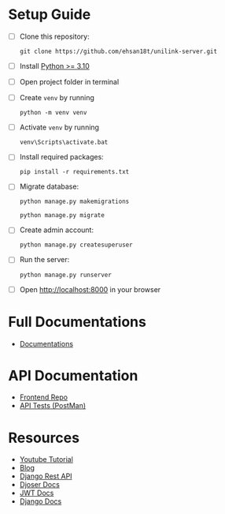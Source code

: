 # Setup Guide
 - [ ] Clone this repository: 
    ```
    git clone https://github.com/ehsan18t/unilink-server.git
    ```
 - [ ] Install [Python >= 3.10](https://www.python.org/downloads/release/python-3100/)
 - [ ] Open project folder in terminal
 - [ ] Create `venv` by running 
    ```
    python -m venv venv
    ```
 - [ ] Activate `venv` by running 
    ```
    venv\Scripts\activate.bat
    ```
 - [ ] Install required packages: 
    ```
    pip install -r requirements.txt
    ```
 - [ ] Migrate database: 
    ```
    python manage.py makemigrations
    ```
    ```
    python manage.py migrate
    ```
 - [ ] Create admin account: 
    ```
    python manage.py createsuperuser
    ```
 - [ ] Run the server: 
    ```
    python manage.py runserver
    ```
 - [ ] Open [http://localhost:8000](http://localhost:8000) in your browser


# Full Documentations
 - [Documentations](https://github.com/ehsan18t/unilink-docs)

# API Documentation
 - [Frontend Repo](https://github.com/ehsan18t/unilink)
 - [API Tests (PostMan)](https://elements.getpostman.com/redirect?entityId=28446015-f0c7ad26-98e7-47f2-8120-82692c8865e5&entityType=collection)
 

# Resources
 - [Youtube Tutorial](https://www.youtube.com/watch?v=2pZmxh8Tf78)
 - [Blog](https://docs.digitalocean.com/tutorials/app-deploy-django-app/)
 - [Django Rest API](https://www.django-rest-framework.org/)
 - [Djoser Docs](https://djoser.readthedocs.io/en/latest/getting_started.html)
 - [JWT Docs](https://django-rest-framework-simplejwt.readthedocs.io/en/latest/)
 - [Django Docs](https://docs.djangoproject.com/en/)

